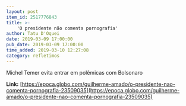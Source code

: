 ```yaml
---
layout: post
item_id: 2517776843
title: >-
    'O presidente não comenta pornografia'
author: Tatu D'Oquei
date: 2019-03-09 17:00:00
pub_date: 2019-03-09 17:00:00
time_added: 2019-03-10 12:27:08
category: refletimos
---
```


Michel Temer evita entrar em polêmicas com Bolsonaro

**Link:** [https://epoca.globo.com/guilherme-amado/o-presidente-nao-comenta-pornografia-23509035](https://epoca.globo.com/guilherme-amado/o-presidente-nao-comenta-pornografia-23509035)

